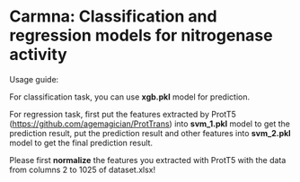 # Carmna: Classification and regression models for nitrogenase activity
Usage guide:

For classification task, you can use **xgb.pkl** model for prediction.

For regression task, first put the features extracted by ProtT5 (https://github.com/agemagician/ProtTrans) into **svm_1.pkl** model to get the prediction result, put the prediction result and other features into **svm_2.pkl** model to get the final prediction result.

Please first **normalize** the features you extracted with ProtT5 with the data from columns 2 to 1025 of dataset.xlsx!

